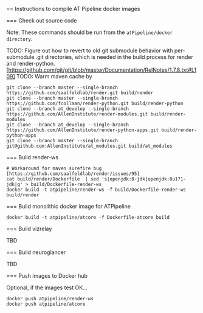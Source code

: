== Instructions to compile AT Pipeline docker images

=== Check out source code

Note: These commands should be run from the ```atPipeline/docker directory```.

TODO: Figure out how to revert to old git submodule behavior with per-submodule .git directories, which is needed in the build process for render and render-python.[https://github.com/git/git/blob/master/Documentation/RelNotes/1.7.8.txt#L109]
TODO: Warm maven cache by 

```console
git clone --branch master --single-branch https://github.com/saalfeldlab/render.git build/render
git clone --branch master --single-branch https://github.com/fcollman/render-python.git build/render-python
git clone --branch at_develop --single-branch https://github.com/AllenInstitute/render-modules.git build/render-modules
git clone --branch at_develop --single-branch https://github.com/AllenInstitute/render-python-apps.git build/render-python-apps
git clone --branch master --single-branch git@github.com:AllenInstitute/at_modules.git build/at_modules
```

=== Build render-ws

```console
# Workaround for maven surefire bug [https://github.com/saalfeldlab/render/issues/95]
cat build/render/Dockerfile  | sed 's|openjdk:8-jdk|openjdk:8u171-jdk|g' > build/Dockerfile-render-ws
docker build -t atpipeline/render-ws -f build/Dockerfile-render-ws build/render
```

=== Build monolithic docker image for ATPipeline

```console
docker build -t atpipeline/atcore -f Dockerfile-atcore build
```

=== Build vizrelay

TBD

=== Build neuroglancer

TBD

=== Push images to Docker hub

Optional, if the images test OK...

```console
docker push atpipeline/render-ws 
docker push atpipeline/atcore

```
